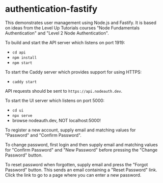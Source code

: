 # authentication-fastify

This demonstrates user management using Node.js and Fastify.
It is based on ideas from the Level Up Tutorials courses
"Node Fundamentals Authentication" and "Level 2 Node Authentication".

To build and start the API server which listens on port 1919:

- `cd api`
- `npm install`
- `npm start`

To start the Caddy server which provides support for using HTTPS:

- `caddy start`

API requests should be sent to `https://api.nodeauth.dev`.

To start the UI server which listens on port 5000:

- `cd ui`
- `npx serve`
- browse nodeauth.dev, NOT localhost:5000!

To register a new account, supply email and
matching values for "Password" and "Confirm Password".

To change password, first login and then supply email and
matching values for "Confirm Password" and "New Password"
before pressing the "Change Password" button.

To reset password when forgotten, supply email
and press the "Forgot Password" button.
This sends an email containing a "Reset Password" link.
Click the link to go to a page where you can enter a new password.
